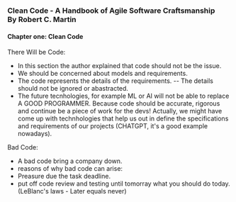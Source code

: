 ### Clean Code - A Handbook of Agile Software Craftsmanship <br>By Robert C. Martin

#### Chapter one: Clean Code
There Will be Code:
- In this section the author explained that code should not be the issue. 
- We should be concerned about models and requirements.
- The code represents the details of the requirements.
 -- The details should not be ignored or abastracted.
- The future tecnhologies, for example ML or AI will not be able to replace A GOOD PROGRAMMER. Because code should be accurate, rigorous and continue be a piece of work for the devs! Actually, we might have come up with technhologies that help us out in define the specifications and requirements of our projects (CHATGPT, it's a good example nowadays).

Bad Code:
- A bad code bring a company down.
- reasons of why bad code can arise: 
 - Preasure due the task deadline.
- put off code review and testing until tomorray what you should do today. (LeBlanc's laws - Later equals never)
